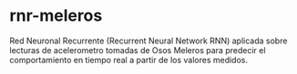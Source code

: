 # rnr-meleros
Red Neuronal Recurrente (Recurrent Neural Network RNN) aplicada sobre lecturas de acelerometro tomadas de Osos Meleros para predecir el comportamiento en tiempo real a partir de los valores medidos. 
